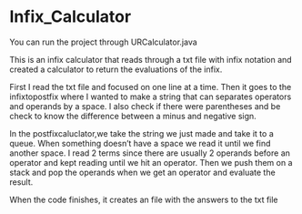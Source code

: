 # Infix_Calculator

You can run the project through URCalculator.java

This is an infix calculator that reads through a txt file with infix notation and created a calculator to return the evaluations of the infix. 

First I read the txt file and focused on one line at a time. Then it goes to the infixtopostfix where I wanted to make a string that can separates operators and operands by a space. I also check if there were parentheses and be check to know the difference between a minus and negative sign.

In the postfixcaluclator,we take the string we just made and take it to a queue. When something doesn’t have a space we read it until we find another space. I read 2 terms since there are usually 2 operands before an operator and kept reading until we hit an operator. Then we push them on a stack and pop the operands when we get an operator and evaluate the result.

When the code finishes, it creates an file with the answers to the txt file
